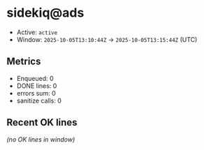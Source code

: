 # sidekiq@ads

- Active: `active`
- Window: `2025-10-05T13:10:44Z` → `2025-10-05T13:15:44Z` (UTC)

## Metrics
- Enqueued: 0
- DONE lines: 0
- errors sum: 0
- sanitize calls: 0

## Recent OK lines
_(no OK lines in window)_
